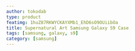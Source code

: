 ```yaml
---
author: tokodab
type: product
featimg: 1huZ87RKWYCKAYXMb1_EhD6sO9OUiibOa
title: Supernatural Art Samsung Galaxy S9 Case
tags: [samsung, galaxy, s9]
category: [samsung]
---
```

